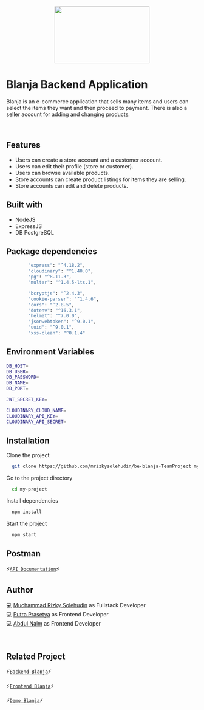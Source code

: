 <div align="center">
 <img height="150" width="250" src="https://github.com/mrizkysolehudin/fe-blanja-TeamProject/blob/master/src/assets/icons/shoppingBag.svg"  />
</div>

# Blanja Backend Application

Blanja is an e-commerce application that sells many items and users can select the items they want and then proceed to payment. There is also a seller account for adding and changing products.

<br />

## Features

- Users can create a store account and a customer account.
- Users can edit their profile (store or customer).
- Users can browse available products.
- Store accounts can create product listings for items they are selling.
- Store accounts can edit and delete products.

## Built with

- NodeJS
- ExpressJS
- DB PostgreSQL

## Package dependencies

```bash
		"express": "^4.18.2",
		"cloudinary": "^1.40.0",
		"pg": "^8.11.3",
		"multer": "^1.4.5-lts.1",

		"bcryptjs": "^2.4.3",
		"cookie-parser": "^1.4.6",
		"cors": "^2.8.5",
		"dotenv": "^16.3.1",
		"helmet": "^7.0.0",
		"jsonwebtoken": "^9.0.1",
		"uuid": "^9.0.1",
		"xss-clean": "^0.1.4"
```

## Environment Variables

```bash
DB_HOST=
DB_USER=
DB_PASSWORD=
DB_NAME=
DB_PORT=

JWT_SECRET_KEY=

CLOUDINARY_CLOUD_NAME=
CLOUDINARY_API_KEY=
CLOUDINARY_API_SECRET=
```

## Installation

Clone the project

```bash
  git clone https://github.com/mrizkysolehudin/be-blanja-TeamProject my-project
```

Go to the project directory

```bash
  cd my-project
```

Install dependencies

```bash
  npm install
```

Start the project

```bash
  npm start
```

## Postman

⚡[`API Documentation`]()⚡

## Author

💻 [Muchammad Rizky Solehudin](https://github.com/mrizkysolehudin) as Fullstack Developer <br />
💻 [Putra Prasetya](https://github.com/putrapr) as Frontend Developer <br />
💻 [Abdul Naim](https://github.com/abdulnaim6) as Frontend Developer

<br />

## Related Project

⚡[`Backend Blanja`](https://github.com/mrizkysolehudin/be-blanja-TeamProject)⚡

⚡[`Frontend Blanja`](https://github.com/mrizkysolehudin/fe-blanja-TeamProject)⚡

⚡[`Demo Blanja`](https://master--blanja-web-team.netlify.app/)⚡
